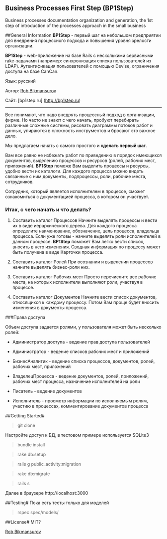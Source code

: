 Business Processes First Step (BP1Step)
---
Business processes documentation organization and generation, the 1st step of introduction of the processes approach in the small business

##General Information
**BP1Step** - первый шаг на небольшом предприятии для внедрения процессного подхода и повышения уровня зрелости организации.

**BP1Step** - web-приложение на базе Rails с несколькими сервисными rake-задачами (например: синхронизация списка пользователей из LDAP).
Аутентификация пользователей с помощью Devise, ограничения доступа на базе CanCan.

Язык: русский

Автор: [Rob Bikmansurov](mailto:robb@mail.ru)

Сайт: [bp1step.ru] (http://bp1step.ru)

---
Все понимают, что надо внедрять процессный подход в организации, фирме.
Но часто не знают с чего начать, пробуют перебирать различные сложные системы, рисовать диаграммы потоков работ и данных, упираются в сложность инструментов и бросают это важное дело.

Мы предлагаем начать с самого простого и **сделать первый шаг**.

Вам все равно не избежать работ по приведению в порядок имеющихся документов, выделению процессов и ресурсов (ролей, рабочих мест, приложений).
**BP1Step** поможе Вам выделить процессы и ресурсы, удобно вести их каталоги.
Для каждого процесса можно видеть связанные с ним документы, подпроцессы, роли, рабочие места, сотрудников.

Сотрудник, который является исполнителем в процессе, сможет ознакомиться с документацией процесса, в котором он участвует.

### Итак, с чего начать и что делать?

1. Составить каталог Процессов
Начните выделять процессы и вести их в виде иерархического дерева. Для каждого процесса определите наименование, обозначение, цель процесса, владельца процесса. Если уже готовы - начните выделять роли исполнителей в данном процессе. **BP1Step** поможет Вам легко вести список, вносить в него изменения. Сводная информация по процессу может быть получена в виде Карточки процесса.

2. Составить каталог Ролей
При осознании и выделении процессов начните выделять бизнес-роли них.

3. Составить каталог Рабочих мест
Просто перечислите все рабочие места, на которых исполнители выполняют роли, участвуя в процессе.

4. Составить каталог Документов
Начните вести список документов, относящихся к каждому процессу. Потом Вам проще будет вносить изменения в документы процесса.

###Права доступа

Объем доступа задается ролями, у пользователя может быть несколько ролей:

*  Администратор доступа - ведение прав доступа пользователей

*  Администратор - ведение списков рабочих мест и приложений

*  БизнесАналитик - ведение списка процессов, документов, ролей, рабочих мест, приложений

*  ВладелецПроцесса - ведение документов, ролей, приложений, рабочих мест процесса, назначение исполнителей на роли

*  Писатель - ведение документов

*  Исполнитель - просмотр информации по исполняемым ролям, участию в процессах, комментирование документов процесса

##Getting Started#
>git clone

Настройте доступ к БД, в тестовом примере используется SQLite3

>bundle install

>rake db:setup

>rails g public_activity:migration

>rake db:migrate

>rails s

Далее в браузере http://localhost:3000

##Testing#
Пока есть тесты только для моделей

>rspec spec/models/

##License#
MIT?



 [Rob Bikmansurov](mailto:robb@mail.ru)
